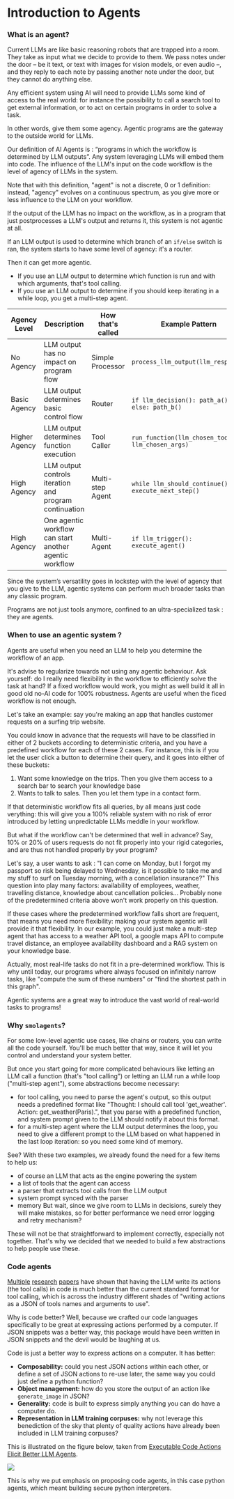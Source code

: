 <!--Copyright 2024 The HuggingFace Team. All rights reserved.

Licensed under the Apache License, Version 2.0 (the "License"); you may not use this file except in compliance with
the License. You may obtain a copy of the License at

http://www.apache.org/licenses/LICENSE-2.0

Unless required by applicable law or agreed to in writing, software distributed under the License is distributed on
an "AS IS" BASIS, WITHOUT WARRANTIES OR CONDITIONS OF ANY KIND, either express or implied. See the License for the
specific language governing permissions and limitations under the License.

⚠️ Note that this file is in Markdown but contain specific syntax for our doc-builder (similar to MDX) that may not be
rendered properly in your Markdown viewer.

-->
# Introduction to Agents

### What is an agent?

Current LLMs are like basic reasoning robots that are trapped into a room.
They take as input what we decide to provide to them. We pass notes under the door – be it text, or text with images for vision models, or even audio –, and they reply to each note by passing another note under the door, but they cannot do anything else.

Any efficient system using AI will need to provide LLMs some kind of access to the real world: for instance the possibility to call a search tool to get external information, or to act on certain programs in order to solve a task.

In other words, give them some agency. Agentic programs are the gateway to the outside world for LLMs.

Our definition of AI Agents is : “programs in which the workflow is determined by LLM outputs”. Any system leveraging LLMs will embed them into code. The influence of the LLM's input on the code workflow is the level of agency of LLMs in the system.

Note that with this definition, "agent" is not a discrete, 0 or 1 definition: instead, "agency" evolves on a continuous spectrum, as you give more or less influence to the LLM on your workflow.


If the output of the LLM has no impact on the workflow, as in a program that just postprocesses a LLM's output and returns it, this system is not agentic at all.

If an LLM output is used to determine which branch of an `if/else` switch is ran, the system starts to have some level of agency: it's a router.

Then it can get more agentic.
- If you use an LLM output to determine which function is run and with which arguments, that's tool calling.
- If you use an LLM output to determine if you should keep iterating in a while loop, you get a multi-step agent.

| Agency Level | Description | How that's called | Example Pattern |
|-------------|-------------|-------------|-----------------|
| No Agency | LLM output has no impact on program flow | Simple Processor | `process_llm_output(llm_response)` |
| Basic Agency | LLM output determines basic control flow | Router | `if llm_decision(): path_a() else: path_b()` |
| Higher Agency | LLM output determines function execution | Tool Caller | `run_function(llm_chosen_tool, llm_chosen_args)` |
| High Agency | LLM output controls iteration and program continuation | Multi-step Agent | `while llm_should_continue(): execute_next_step()` |
| High Agency | One agentic workflow can start another agentic workflow | Multi-Agent | `if llm_trigger(): execute_agent()` |

Since the system’s versatility goes in lockstep with the level of agency that you give to the LLM, agentic systems can perform much broader tasks than any classic program.

Programs are not just tools anymore, confined to an ultra-specialized task : they are agents.


### When to use an agentic system ?

Agents are useful when you need an LLM to help you determine the workflow of an app.

It's advise to regularize towards not using any agentic behaviour.
Ask yourself: do I really need flexibility in the workflow to efficiently solve the task at hand? If a fixed workflow would work, you might as well build it all in good old no-AI code for 100% robustness. Agents are useful when the ficed workflow is not enough.

Let's take an example: say you're making an app that handles customer requests on a surfing trip website.

You could know in advance that the requests will have to be classified in either of 2 buckets according to deterministic criteria, and you have a predefined workflow for each of these 2 cases.
For instance, this is if you let the user click a button to determine their query, and it goes into either of these buckets:
1. Want some knowledge on the trips. Then you give them access to a search bar to search your knowledge base
2. Wants to talk to sales. Then you let them type in a contact form.

If that deterministic workflow fits all queries, by all means just code verything: this will give you a 100% reliable system with no risk of error introduced by letting unpredictable LLMs meddle in your workflow.

But what if the workflow can't be determined that well in advance? Say, 10% or 20% of users requests do not fit properly into your rigid categories, and are thus not handled properly by your program?

Let's say, a user wants to ask : "I can come on Monday, but I forgot my passport so risk being delayed to Wednesday, is it possible to take me and my stuff to surf on Tuesday morning, with a concellation insurance?"
This question into play many factors: availability of employees, weather, travelling distance, knowledge about cancellation policies...
Probably none of the predetermined criteria above won't work properly on this question.

If these cases where the predetermined workflow falls short are frequent, that means you need more flexibility: making your system agentic will provide it that flexibility. In our example, you could just make a multi-step agent that has access to a weather API tool, a google maps API to compute travel distance, an employee availability dashboard and a RAG system on your knowledge base.

Actually, most real-life tasks do not fit in a pre-determined workflow. This is why until today, our programs where always focused on infinitely narrow tasks, like "compute the sum of these numbers" or "find the shortest path in this graph". 

Agentic systems are a great way to introduce the vast world of real-world tasks to programs!

### Why `smolagents`?

For some low-level agentic use cases, like chains or routers, you can write all the code yourself. You'll be much better that way, since it will let you control and understand your system better.

But once you start going for more complicated behaviours like letting an LLM call a function (that's "tool calling") or letting an LLM run a while loop ("multi-step agent"), some abstractions become necessary:
- for tool calling, you need to parse the agent's output, so this output needs a predefined format like "Thought: I should call tool 'get_weather'. Action: get_weather(Paris).", that you parse with a predefined function, and system prompt given to the LLM should notify it about this format.
- for a multi-step agent where the LLM output determines the loop, you need to give a different prompt to the LLM based on what happened in the last loop iteration: so you need some kind of memory.

See? With these two examples, we already found the need for a few items to help us:
- of course an LLM that acts as the engine powering the system
- a list of tools that the agent can access
- a parser that extracts tool calls from the LLM output
- system prompt synced with the parser
- memory
But wait, since we give room to LLMs in decisions, surely they will make mistakes, so for better performance we need error logging and retry mechanism?

These will not be that straightforward to implement correctly, especially not together. That's why we decided that we needed to build a few abstractions to help people use these.

### Code agents

[Multiple](https://huggingface.co/papers/2402.01030) [research](https://huggingface.co/papers/2411.01747) [papers](https://huggingface.co/papers/2401.00812) have shown that having the LLM write its actions (the tool calls) in code is much better than the current standard format for tool calling, which is across the industry different shades of "writing actions as a JSON of tools names and arguments to use".

Why is code better? Well, because we crafted our code languages specifically to be great at expressing actions performed by a computer. If JSON snippets was a better way, this package would have been written in JSON snippets and the devil would be laughing at us.

Code is just a better way to express actions on a computer. It has better:
- **Composability:** could you nest JSON actions within each other, or define a set of JSON actions to re-use later, the same way you could just define a python function?
- **Object management:** how do you store the output of an action like `generate_image` in JSON?
- **Generality:** code is built to express simply anything you can do have a computer do.
- **Representation in LLM training corpuses:** why not leverage this benediction of the sky that plenty of quality actions have already been included in LLM training corpuses?

This is illustrated on the figure below, taken from [Executable Code Actions Elicit Better LLM Agents](https://huggingface.co/papers/2402.01030).

<img src="https://huggingface.co/datasets/huggingface/documentation-images/resolve/main/transformers/code_vs_json_actions.png">

This is why we put emphasis on proposing code agents, in this case python agents, which meant building secure python interpreters.